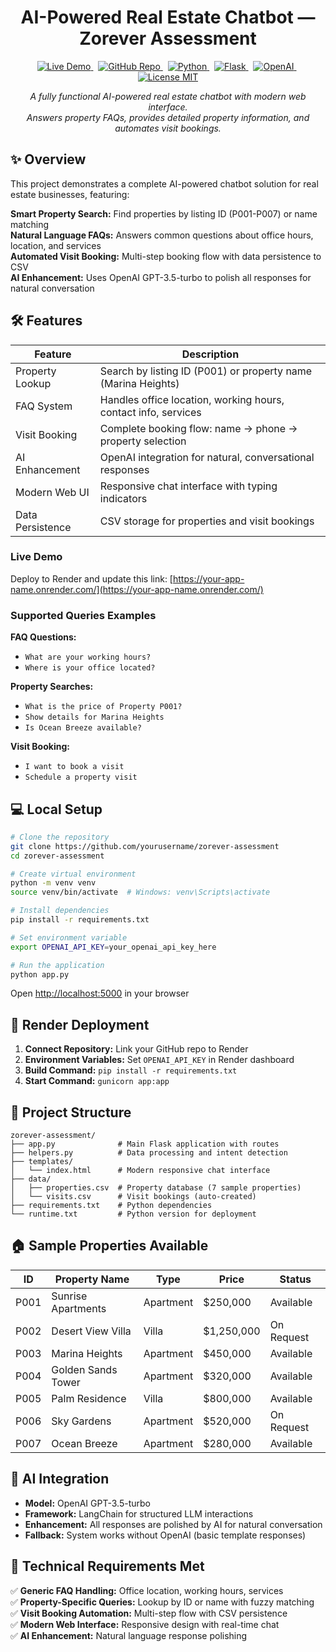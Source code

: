 <h1 align="center">AI-Powered Real Estate Chatbot — Zorever Assessment</h1>

<p align="center">
  <a href="https://your-app-name.onrender.com/">
    <img alt="Live Demo" src="https://img.shields.io/badge/Live-Demo-blue" />
  </a>
  &nbsp;
  <a href="https://github.com/yourusername/zorever-assessment">
    <img alt="GitHub Repo" src="https://img.shields.io/badge/GitHub-Repository-black" />
  </a>
  &nbsp;
  <a href="https://www.python.org/">
    <img alt="Python" src="https://img.shields.io/badge/Python-3.11+-blue" />
  </a>
  &nbsp;
  <a href="https://flask.palletsprojects.com/">
    <img alt="Flask" src="https://img.shields.io/badge/Flask-3.1+-green" />
  </a>
  &nbsp;
  <a href="https://openai.com/">
    <img alt="OpenAI" src="https://img.shields.io/badge/OpenAI-GPT--3.5-orange" />
  </a>
  &nbsp;
  <a href="https://opensource.org/licenses/MIT">
    <img alt="License MIT" src="https://img.shields.io/badge/License-MIT-yellow" />
  </a>
</p>

<p align="center">
  <em>A fully functional AI-powered real estate chatbot with modern web interface.<br />
  Answers property FAQs, provides detailed property information, and automates visit bookings.</em>
</p>

## ✨ Overview

This project demonstrates a complete AI-powered chatbot solution for real estate businesses, featuring:

**Smart Property Search:** Find properties by listing ID (P001-P007) or name matching  
**Natural Language FAQs:** Answers common questions about office hours, location, and services  
**Automated Visit Booking:** Multi-step booking flow with data persistence to CSV  
**AI Enhancement:** Uses OpenAI GPT-3.5-turbo to polish all responses for natural conversation  

## 🛠️ Features

| Feature                 | Description                                              |
|-------------------------|----------------------------------------------------------|
| Property Lookup         | Search by listing ID (P001) or property name (Marina Heights) |
| FAQ System             | Handles office location, working hours, contact info, services |
| Visit Booking          | Complete booking flow: name → phone → property selection |
| AI Enhancement         | OpenAI integration for natural, conversational responses |
| Modern Web UI          | Responsive chat interface with typing indicators |
| Data Persistence       | CSV storage for properties and visit bookings |

### Live Demo

Deploy to Render and update this link: [https://your-app-name.onrender.com/](https://your-app-name.onrender.com/)

### Supported Queries Examples

**FAQ Questions:**
- `What are your working hours?`
- `Where is your office located?`

**Property Searches:**
- `What is the price of Property P001?`
- `Show details for Marina Heights`
- `Is Ocean Breeze available?`

**Visit Booking:**
- `I want to book a visit`
- `Schedule a property visit`

## 💻 Local Setup

```bash
# Clone the repository
git clone https://github.com/yourusername/zorever-assessment
cd zorever-assessment

# Create virtual environment
python -m venv venv
source venv/bin/activate  # Windows: venv\Scripts\activate

# Install dependencies
pip install -r requirements.txt

# Set environment variable
export OPENAI_API_KEY=your_openai_api_key_here

# Run the application
python app.py
```

Open [http://localhost:5000](http://localhost:5000) in your browser

## 🚀 Render Deployment

1. **Connect Repository:** Link your GitHub repo to Render
2. **Environment Variables:** Set `OPENAI_API_KEY` in Render dashboard
3. **Build Command:** `pip install -r requirements.txt`
4. **Start Command:** `gunicorn app:app`

## 📁 Project Structure

```
zorever-assessment/
├── app.py              # Main Flask application with routes
├── helpers.py          # Data processing and intent detection
├── templates/
│   └── index.html      # Modern responsive chat interface
├── data/
│   ├── properties.csv  # Property database (7 sample properties)
│   └── visits.csv      # Visit bookings (auto-created)
├── requirements.txt    # Python dependencies
└── runtime.txt         # Python version for deployment
```

## 🏠 Sample Properties Available

| ID   | Property Name      | Type      | Price      | Status    |
|------|-------------------|-----------|------------|-----------|
| P001 | Sunrise Apartments | Apartment | $250,000   | Available |
| P002 | Desert View Villa  | Villa     | $1,250,000 | On Request|
| P003 | Marina Heights     | Apartment | $450,000   | Available |
| P004 | Golden Sands Tower | Apartment | $320,000   | Available |
| P005 | Palm Residence     | Villa     | $800,000   | Available |
| P006 | Sky Gardens        | Apartment | $520,000   | On Request|
| P007 | Ocean Breeze       | Apartment | $280,000   | Available |

## 🤖 AI Integration

- **Model:** OpenAI GPT-3.5-turbo
- **Framework:** LangChain for structured LLM interactions  
- **Enhancement:** All responses are polished by AI for natural conversation
- **Fallback:** System works without OpenAI (basic template responses)

## 📝 Technical Requirements Met

✅ **Generic FAQ Handling:** Office location, working hours, services  
✅ **Property-Specific Queries:** Lookup by ID or name with fuzzy matching  
✅ **Visit Booking Automation:** Multi-step flow with CSV persistence  
✅ **Modern Web Interface:** Responsive design with real-time chat  
✅ **AI Enhancement:** Natural language response polishing
